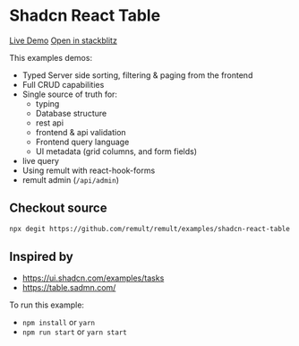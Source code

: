 # Shadcn React Table

[Live Demo](https://table.up.railway.app/)
[Open in stackblitz](https://stackblitz.com/github/remult/remult/tree/main/examples/shadcn-react-table)

This examples demos:

- Typed Server side sorting, filtering & paging from the frontend
- Full CRUD capabilities
- Single source of truth for:
  - typing
  - Database structure
  - rest api
  - frontend & api validation
  - Frontend query language
  - UI metadata (grid columns, and form fields)
- live query
- Using remult with react-hook-forms
- remult admin (`/api/admin`)

## Checkout source

```sh
npx degit https://github.com/remult/remult/examples/shadcn-react-table
```

## Inspired by

- https://ui.shadcn.com/examples/tasks
- https://table.sadmn.com/

To run this example:

- `npm install` or `yarn`
- `npm run start` or `yarn start`
